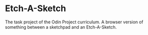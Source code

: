# Etch-A-Sketch
The task project of the Odin Project curriculum.  A browser version of something between a sketchpad and an Etch-A-Sketch.
